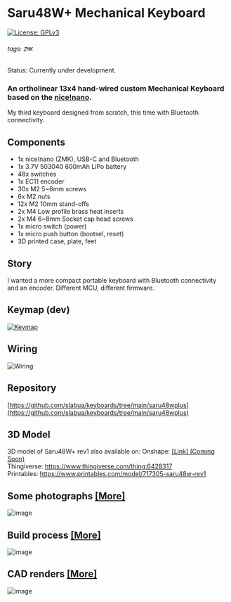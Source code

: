 # Saru48W+ Mechanical Keyboard
[![License: GPLv3][GPLimg]][GPLurl]
###### tags: `ZMK`
Status: Currently under development.

### An ortholinear 13x4 hand-wired custom Mechanical Keyboard based on the [nice!nano](https://nicekeyboards.com/nice-nano).


My third keyboard designed from scratch, this time with Bluetooth connectivity.

## Components
- 1x nice!nano (ZMK), USB-C and Bluetooth
- 1x 3.7V 503040 600mAh LiPo battery
- 48x switches
- 1x EC11 encoder
- 30x M2 5~6mm screws
- 6x M2 nuts
- 12x M2 10mm stand-offs
- 2x M4 Low profile brass heat inserts
- 2x M4 6~8mm Socket cap head screws
- 1x micro switch (power)
- 1x micro push button (bootsel, reset)
- 3D printed case, plate, feet

## Story
I wanted a more compact portable keyboard with Bluetooth connectivity and an encoder.
Different MCU, different firmware.

## Keymap (dev)
[![Keymap](https://github.com/slabua/keyboards/assets/1002978/c1b7970f-9b77-41bf-9245-82fdb27a36e3)](http://www.keyboard-layout-editor.com/#/gists/8c13f3b0b67861c5a3c0984de046201e)

## Wiring
![Wiring](https://github.com/slabua/keyboards/assets/1002978/83184bdd-ee96-43af-83b3-58b1c80f69a0)


## Repository
[https://github.com/slabua/keyboards/tree/main/saru48wplus](https://github.com/slabua/keyboards/tree/main/saru48wplus)

## 3D Model
3D model of Saru48W+ rev1 also available on:
Onshape: [[Link] (Coming Soon)](TODO)  
Thingiverse: https://www.thingiverse.com/thing:6428317  
Printables: https://www.printables.com/model/717305-saru48w-rev1

## Some photographs [[More]](./doc/photos.md)
![image](https://github.com/slabua/keyboards/assets/1002978/a5bd9e83-073a-483c-a24f-62efe0b918cd)

## Build process [[More]](./doc/build.md)
![image](https://github.com/slabua/keyboards/assets/1002978/4cb58867-4efb-459b-8fc5-4519719de89d)

## CAD renders [[More]](./doc/renders.md)
![image](https://github.com/slabua/keyboards/assets/1002978/34a0c4af-2874-478f-8691-2435aa4db40b)


[GPLimg]: https://img.shields.io/badge/License-GPLv3-blue.svg
[GPLurl]: https://www.gnu.org/licenses/gpl-3.0
